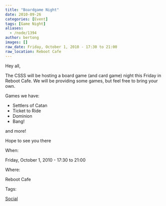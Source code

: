 ```yaml
---
title: "Boardgame Night"
date: 2010-09-26
categories: [Event]
tags: [Game Night]
aliases:
  - /node/1394
author: bertong
images: []
raw_date: Friday, October 1, 2010 - 17:30 to 21:00
raw_location: Reboot Cafe
---
```


Hey all,

The CSSS will be hosting a board game (and card game) night this Friday in Reboot Cafe.
We will be providing some games, but feel free to bring your own.

Games we have:

- Settlers of Catan
- Ticket to Ride
- Dominion
- Bang!

and more!

Hope to see you there

When: 

Friday, October 1, 2010 - 17:30 to 21:00

Where: 

Reboot Cafe

Tags: 

[Social](/social)
